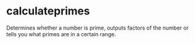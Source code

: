 # calculateprimes
Determines whether a number is prime, outputs factors of the number or tells you what primes are in a certain range.
